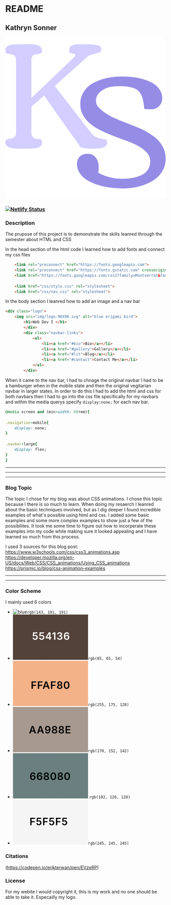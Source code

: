 # README

## Kathryn Sonner
![my logo](img/ks-corben.svg)
### [![Netlify Status](https://api.netlify.com/api/v1/badges/4992c938-5c2b-42ba-b5a2-f673f24e1ae6/deploy-status)](https://app.netlify.com/sites/about-me-ksonner/deploys)
### Description
The prupose of this project is to demonstrate the skills leanred through the semester about HTML and CSS

In the head section of the html code I learned how to add fonts and connect my css files 
```html
    <link rel="preconnect" href="https://fonts.googleapis.com">
    <link rel="preconnect" href="https://fonts.gstatic.com" crossorigin>
    <link href="https://fonts.googleapis.com/css2?family=Montserrat&family=Sigmar&display=swap" rel="stylesheet">

    <link href="css/style.css" rel="stylesheet">
    <link href="css/nav.css" rel="stylesheet">
```

In the body section I leanred how to add an image and a nav bar 

```html
<div class="logo">
    <img src="img/logo-96X96.svg" alt="blue origami bird">
        <h1>Web Dev I </h1> 
        </div>
        <div class="navbar-links">
            <ul>
                <li><a href="#bio">Bio</a></li>
                <li><a href="#gallery">Gallery</a></li>
                <li><a href="#lit">Blog</a></li>
                <li><a href="#contact">Contact Me</a></li>
            </ul>
        </div>
```
When it came to the nav bar, I had to chnage the original navbar I had to be a hamburger when in the mobile state and then the original vegitarian navbar in larger states. In order to do this I had to add the html and css for both navbars then I had to go into the css file specifically for my navbars and within the media querys specify ```display:none;``` for each nav bar. 

```ruby
@media screen and (min-width: 60rem){

.navigation-mobile{
    display: none;
}
    
.navbar-large{
    display: flex;
}
}
```
---
---
---
### Blog Topic
The topic I chose for my blog was about CSS animations. I chose this topic because I there is so much to learn. When doing my resaerch I leanred about the basic techniques involved, but as I dig deeper I found incredible examples of what's possible using html and css. I added some basic examples and some more complex examples to show just a few of the possibilites. It took me some time to figure out how to incorperate these examples into my code while making sure it looked appealing and I have learned so much from this process. 

I used 3 sources for this blog post:
https://www.w3schools.com/css/css3_animations.asp
https://developer.mozilla.org/en-US/docs/Web/CSS/CSS_animations/Using_CSS_animations
https://prismic.io/blog/css-animation-examples

---
---
### Color Scheme
I mainly used 6 colors 
* ![blue](img/light-blue.png)`rgb(143, 191, 191)` 
* ![brown](img/brown.png)`rgb(85, 65, 54)`
* ![peach](img/peach.png)`rgb(255, 175, 128)`
* ![gray-brown](img/gray-rbwon.png)`rgb(170, 152, 142)`
* ![blue-gray](img/blue-gray.png) `rgb(102, 128, 128)`
* ![peaoff white](img/white.png)`rgb(245, 245, 245)`

### Citations 
(https://codepen.io/erikterwan/pen/EVzeRP) 

### License 
For my webite I would copyright it, this is my work and no one should be able to take it. Especailly my logo. 